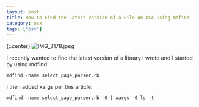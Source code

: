 ```yaml
---
layout: post
title: How to Find the Latest Version of a File on OSX Using mdfind
category: osx
tags: ["osx"]
---
```

{:.center}
![IMG_3178.jpeg](/blog/assets/IMG_3178.jpeg)

I recently wanted to find the latest version of a library I wrote and I started by using mdfind:

    mdfind -name select_page_parser.rb
    
I then added xargs per this article:

    mdfind -name select_page_parser.rb -0 | xargs -0 ls -t